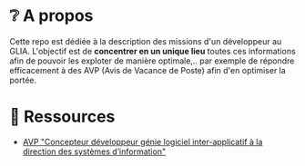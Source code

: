 # ❔ A propos

Cette repo est dédiée à la description des missions d'un développeur au GLIA.
L'objectif est de **concentrer en un unique lieu** toutes ces informations afin 
de pouvoir les exploter de manière optimale,.. par exemple de répondre efficacement
à des AVP (Avis de Vacance de Poste) afin d'en optimiser la portée.

# 🔖 Ressources

- [AVP "Concepteur développeur génie logiciel inter-applicatif
à la direction des systèmes d’information"](https://bit.ly/3zQsk2n)
